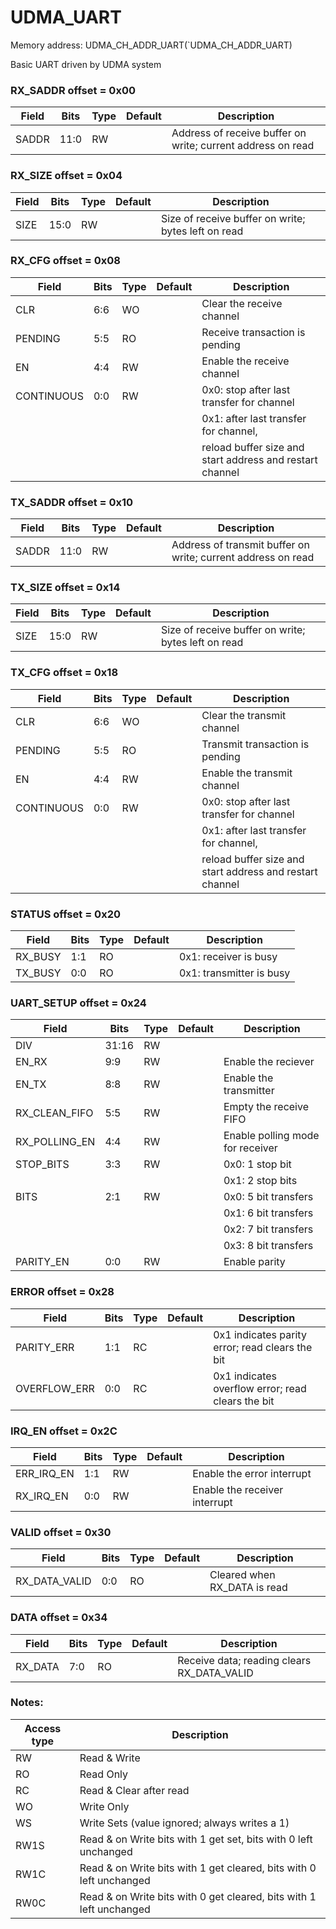 # UDMA_UART

Memory address: UDMA_CH_ADDR_UART(`UDMA_CH_ADDR_UART)

Basic UART driven by UDMA system

### RX_SADDR offset = 0x00

| Field      |  Bits |  Type |    Default | Description     |
| --------------------- |   --- |   --- |        --- | ------------------------- |
| SADDR      |  11:0 |    RW |            | Address of receive buffer on write; current address on read |

### RX_SIZE offset = 0x04

| Field      |  Bits |  Type |    Default | Description     |
| --------------------- |   --- |   --- |        --- | ------------------------- |
| SIZE       |  15:0 |    RW |            | Size of receive buffer on write; bytes left on read |

### RX_CFG offset = 0x08

| Field      |  Bits |  Type |    Default | Description     |
| --------------------- |   --- |   --- |        --- | ------------------------- |
| CLR        |   6:6 |    WO |            | Clear the receive channel |
| PENDING    |   5:5 |    RO |            | Receive transaction is pending |
| EN         |   4:4 |    RW |            | Enable the receive channel |
| CONTINUOUS |   0:0 |    RW |            | 0x0: stop after last transfer for channel |
|            |       |       |            | 0x1: after last transfer for channel, |
|            |       |       |            | reload buffer size and start address and restart channel |

### TX_SADDR offset = 0x10

| Field      |  Bits |  Type |    Default | Description     |
| --------------------- |   --- |   --- |        --- | ------------------------- |
| SADDR      |  11:0 |    RW |            | Address of transmit buffer on write; current address on read |

### TX_SIZE offset = 0x14

| Field      |  Bits |  Type |    Default | Description     |
| --------------------- |   --- |   --- |        --- | ------------------------- |
| SIZE       |  15:0 |    RW |            | Size of receive buffer on write; bytes left on read |

### TX_CFG offset = 0x18

| Field      |  Bits |  Type |    Default | Description     |
| --------------------- |   --- |   --- |        --- | ------------------------- |
| CLR        |   6:6 |    WO |            | Clear the transmit channel |
| PENDING    |   5:5 |    RO |            | Transmit transaction is pending |
| EN         |   4:4 |    RW |            | Enable the transmit channel |
| CONTINUOUS |   0:0 |    RW |            | 0x0: stop after last transfer for channel |
|            |       |       |            | 0x1: after last transfer for channel, |
|            |       |       |            | reload buffer size and start address and restart channel |

### STATUS offset = 0x20

| Field      |  Bits |  Type |    Default | Description     |
| --------------------- |   --- |   --- |        --- | ------------------------- |
| RX_BUSY    |   1:1 |    RO |            | 0x1: receiver is busy |
| TX_BUSY    |   0:0 |    RO |            | 0x1: transmitter is busy |

### UART_SETUP offset = 0x24

| Field      |  Bits |  Type |    Default | Description     |
| --------------------- |   --- |   --- |        --- | ------------------------- |
| DIV        | 31:16 |    RW |            |                 |
| EN_RX      |   9:9 |    RW |            | Enable the reciever |
| EN_TX      |   8:8 |    RW |            | Enable the transmitter |
| RX_CLEAN_FIFO |   5:5 |    RW |            | Empty the receive FIFO |
| RX_POLLING_EN |   4:4 |    RW |            | Enable polling mode for receiver |
| STOP_BITS  |   3:3 |    RW |            | 0x0: 1 stop bit |
|            |       |       |            | 0x1: 2 stop bits |
| BITS       |   2:1 |    RW |            | 0x0: 5 bit transfers |
|            |       |       |            | 0x1: 6 bit transfers |
|            |       |       |            | 0x2: 7 bit transfers |
|            |       |       |            | 0x3: 8 bit transfers |
| PARITY_EN  |   0:0 |    RW |            | Enable parity   |

### ERROR offset = 0x28

| Field      |  Bits |  Type |    Default | Description     |
| --------------------- |   --- |   --- |        --- | ------------------------- |
| PARITY_ERR |   1:1 |    RC |            | 0x1 indicates parity error; read clears the bit |
| OVERFLOW_ERR |   0:0 |    RC |            | 0x1 indicates overflow error; read clears the bit |

### IRQ_EN offset = 0x2C

| Field      |  Bits |  Type |    Default | Description     |
| --------------------- |   --- |   --- |        --- | ------------------------- |
| ERR_IRQ_EN |   1:1 |    RW |            | Enable the error interrupt |
| RX_IRQ_EN  |   0:0 |    RW |            | Enable the receiver interrupt |

### VALID offset = 0x30

| Field      |  Bits |  Type |    Default | Description     |
| --------------------- |   --- |   --- |        --- | ------------------------- |
| RX_DATA_VALID |   0:0 |    RO |            | Cleared when RX_DATA is read |

### DATA offset = 0x34

| Field      |  Bits |  Type |    Default | Description     |
| --------------------- |   --- |   --- |        --- | ------------------------- |
| RX_DATA    |   7:0 |    RO |            | Receive data; reading clears RX_DATA_VALID |

### Notes:

| Access type | Description |
| ----------- | ----------- |
| RW          | Read & Write |
| RO          | Read Only    |
| RC          | Read & Clear after read |
| WO          | Write Only |
| WS          | Write Sets (value ignored; always writes a 1) |
| RW1S        | Read & on Write bits with 1 get set, bits with 0 left unchanged |
| RW1C        | Read & on Write bits with 1 get cleared, bits with 0 left unchanged |
| RW0C        | Read & on Write bits with 0 get cleared, bits with 1 left unchanged |
